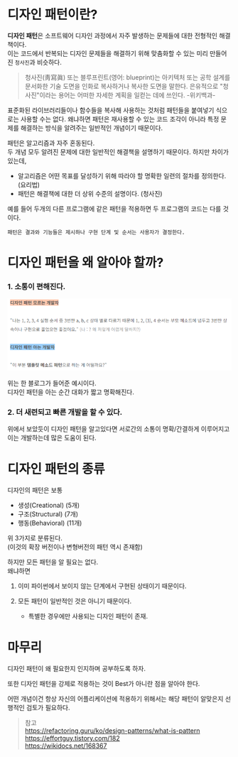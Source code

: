 # 디자인 패턴이란?

**디자인 패턴**은 소프트웨어 디자인 과정에서 자주 발생하는 문제들에 대한 전형적인 해결책이다.   
이는 코드에서 반복되는 디자인 문제들을 해결하기 위해 맞춤화할 수 있는 미리 만들어진 `청사진`과 비슷하다.

>청사진(靑寫眞) 또는 블루프린트(영어: blueprint)는 아키텍처 또는 공학 설계를 문서화한 기술 도면을 인화로 복사하거나 복사한 도면을 말한다. 은유적으로 "청사진"이라는 용어는 어떠한 자세한 계획을 일컫는 데에 쓰인다.   -위키백과-

표준화된 라이브러리들이나 함수들을 복사해 사용하는 것처럼 패턴들을 붙여넣기 식으로는 사용할 수는 없다.  왜냐하면 패턴은 재사용할 수 있는 코드 조각이 아니라 특정 문제를 해결하는 방식을 알려주는 일반적인 개념이기 때문이다. 

패턴은 알고리즘과 자주 혼동된다.   
두 개념 모두 알려진 문제에 대한 일반적인 해결책을 설명하기 때문이다. 하지만 차이가 있는데,
 - 알고리즘은 어떤 목표를 달성하기 위해 따라야 할 명확한 일련의 절차를 정의한다. (요리법)
 - 패턴은 해결책에 대한 더 상위 수준의 설명이다. (청사진)
 
 예를 들어 두개의 다른 프로그램에 같은 패턴을 적용하면 두 프로그램의 코드는 다를 것이다. 
 ```
패턴은 결과와 기능들은 제시하나 구현 단계 및 순서는 사용자가 결정한다.
```


# 디자인 패턴을 왜 알아야 할까?
### 1. 소통이 편해진다.
![Alt text](img/idk_dp.png)

위는 한 블로그가 들어준 예시이다.   
디자인 패턴을 아는 순간 대화가 짧고 명확해진다.
### 2. 더 새련되고 빠른 개발을 할 수  있다.
위에서 보았듯이 디자인 패턴을 알고있다면 서로간의 소통이 명확/간결하게 이루어지고 이는 개발하는데 많은 도움이 된다.

# 디자인 패턴의 종류
디자인의 패턴은 보통 
- 생성(Creational) (5개)
- 구조(Structural) (7개)
- 행동(Behavioral) (11개)

위 3가지로 분류된다.   
(이것의 확장 버전이나 변형버전의 패턴 역시 존재함)

하지만 모든 패턴을 알 필요는 없다.   
왜냐하면 
1. 이미 파이썬에서 보이지 않는 단계에서 구현된 상태이기 때문이다.

2. 모든 패턴이 일반적인 것은 아니기 때문이다.
   * 특별한 경우에만 사용되는 디자인 패턴이 존재.

# 마무리

디자인 패턴이 왜 필요한지 인지하며 공부하도록 하자.

또한 디자인 패턴을 강제로 적용하는 것이 Best가 아니란 점을 알아야 한다.

어떤 개념이건 항상 자신의 어플리케이션에 적용하기 위해서는 해당 패턴이 알맞은지 선행적인 검토가 필요하다.


>참고   
https://refactoring.guru/ko/design-patterns/what-is-pattern   
https://effortguy.tistory.com/182   
https://wikidocs.net/168367
